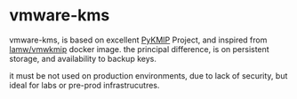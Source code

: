 # vmware-kms

vmware-kms, is based on excellent [PyKMIP](https://github.com/OpenKMIP/PyKMIP) Project, and inspired from [lamw/vmwkmip](https://hub.docker.com/r/lamw/vmwkmip) docker image.
the principal difference, is on persistent storage, and availability to backup keys.

it must be not used on production environments, due to lack of security, but ideal for labs or pre-prod infrastrucutres.

